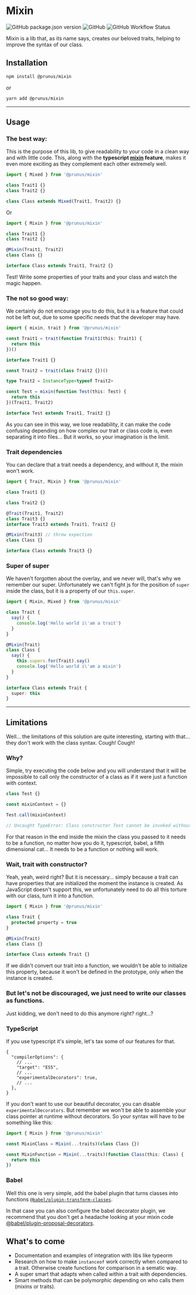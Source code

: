 # Mixin

![GitHub package.json version](https://img.shields.io/github/package-json/v/prunus/mixin?style=for-the-badge)
![GitHub](https://img.shields.io/github/license/prunus/mixin?style=for-the-badge)
![GitHub Workflow Status](https://img.shields.io/github/workflow/status/prunus/mixin/CI?label=CI&style=for-the-badge)

Mixin is a lib that, as its name says, creates our beloved traits, helping to improve the syntax of our class.

## Installation

```sh
npm install @prunus/mixin
```

or

```sh
yarn add @prunus/mixin
```

---

## Usage

### **The best way:**

This is the purpose of this lib, to give readability to your code in a clean way and with little code. This, along with the __typescript [mixin](https://www.typescriptlang.org/docs/handbook/mixins.html) feature__, makes it even more exciting as they complement each other extremely well.

```ts
import { Mixed } from '@prunus/mixin'

class Trait1 {}
class Trait2 {}

class Class extends Mixed(Trait1, Trait2) {}
```

Or

```ts
import { Mixin } from '@prunus/mixin'

class Trait1 {}
class Trait2 {}

@Mixin(Trait1, Trait2)
class Class {}

interface Class extends Trait1, Trait2 {}
```

Test! Write some properties of your traits and your class and watch the magic happen.

### **The not so good way:**

We certainly do not encourage you to do this, but it is a feature that could not be left out, due to some specific needs that the developer may have.

```ts
import { mixin, trait } from '@prunus/mixin'

const Trait1 = trait(function Trait1(this: Trait1) {
  return this
})()

interface Trait1 {}

const Trait2 = trait(class Trait2 {})()

type Trait2 = InstanceType<typeof Trait2>

const Test = mixin(function Test(this: Test) {
  return this
})(Trait1, Trait2)

interface Test extends Trait1, Trait2 {}
```

As you can see in this way, we lose readability, it can make the code confusing depending on how complex our trait or class code is, even separating it into files... But it works, so your imagination is the limit.

### **Trait dependencies**
You can declare that a trait needs a dependency, and without it, the mixin won't work.

```ts
import { Trait, Mixin } from '@prunus/mixin'

class Trait1 {}

class Trait2 {}

@Trait(Trait1, Trait2)
class Trait3 {}
interface Trait3 extends Trait1, Trait2 {}

@Mixin(Trait3) // throw expection
class Class {}

interface Class extends Trait3 {}
```

### Super of super

We haven't forgotten about the overlay, and we never will, that's why we remember our super. Unfortunately we can't fight js for the position of `super` inside the class, but it is a property of our `this.super`.

```ts
import { Mixin, Mixed } from '@prunus/mixin'

class Trait {
  say() {
    console.log('Hello world i\'am a trait')
  }
}

@Mixin(Trait)
class Class {
  say() {
    this.supers.for(Trait).say()
    console.log('Hello world i\'am a mixin')
  }
}

interface Class extends Trait {
  super: this
}

```
---

## Limitations

Well... the limitations of this solution are quite interesting, starting with that... they don't work with the class syntax. Cough! Cough!

### Why?

Simple, try executing the code below and you will understand that it will be impossible to call only the constructor of a class as if it were just a function with context.

```js
class Test {}

const mixinContext = {}

Test.call(mixinContext)

// Uncaught TypeError: Class constructor Test cannot be invoked without 'new'
```

For that reason in the end inside the mixin the class you passed to it needs to be a function, no matter how you do it, typescript, babel, a fifth dimensional cat... It needs to be a function or nothing will work.

### Wait, trait with constructor?

Yeah, yeah, weird right? But it is necessary... simply because a trait can have properties that are initialized the moment the instance is created. As JavaScript doesn't support this, we unfortunately need to do all this torture with our class, turn it into a function.

```ts
import { Mixin } from '@prunus/mixin'

class Trait {
  protected property = true
}

@Mixin(Trait)
class Class {}

interface Class extends Trait {}
```

If we didn't convert our trait into a function, we wouldn't be able to initialize this property, because it won't be defined in the prototype, only when the instance is created.

### But let's not be discouraged, we just need to write our classes as functions.

Just kidding, we don't need to do this anymore right? right...?

### **TypeScript**
If you use typescript it's simple, let's tax some of our features for that.

```jsonc
{
  "compilerOptions": {
    // ...
    "target": "ES5",
    // ...
    "experimentalDecorators": true,
    // ...
  },
}
```

If you don't want to use our beautiful decorator, you can disable `experimentalDecorators`. But remember we won't be able to assemble your class pointer at runtime without decorators. So your syntax will have to be something like this:

```ts
import { Mixin } from '@prunus/mixin'

const MixinClass = Mixin(...traits)(class Class {})

const MixinFunction = Mixin(...traits)(function Class(this: Class) {
  return this
})
```

### **Babel**

Well this one is very simple, add the babel plugin that turns classes into functions [`@babel/plugin-transform-classes`](https://babeljs.io/docs/en/babel-plugin-transform-classes).

In that case you can also configure the babel decorator plugin, we recommend that you don't get a headache looking at your mixin code [@babel/plugin-proposal-decorators](https://babeljs.io/docs/en/babel-plugin-proposal-decorators).

## What's to come

- Documentation and examples of integration with libs like typeorm
- Research on how to make `instanceof` work correctly when compared to a trait. Otherwise create functions for comparison in a sematic way.
- A super smart that adapts when called within a trait with dependencies.
- Smart methods that can be polymorphic depending on who calls them (mixins or traits).
